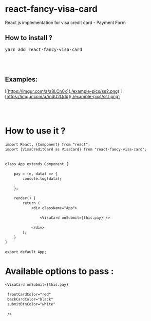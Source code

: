 # react-fancy-visa-card
React js implementation for visa credit card  -  Payment Form

<h2>How to install ?</h2> 
<pre>
yarn add react-fancy-visa-card
</pre>


<br />
<br />

<h2>Examples:</h2>

![https://imgur.com/a/a8LCn0x](./example-pics/ss2.png)
![https://imgur.com/a/mdU2Qdd](./example-pics/ss1.png)

<br />
<br />

<h1>How to use it ? </h1>

```
import React, {Component} from "react";
import {VisaCreditCard as VisaCard} from "react-fancy-visa-card";


class App extends Component {

    pay = (e, data) => {
        console.log(data);

    };

    render() {
        return (
            <div className="App">
            
                <VisaCard onSubmit={this.pay} />

            </div>
        );
    }
}

export default App;
```

<h1>Available options to pass :</h1>


```
<VisaCard onSubmit={this.pay} 
 
 frontCardColor="red"
 backCardColor="black"
 submitBtnColor="white"
 
 />

```





